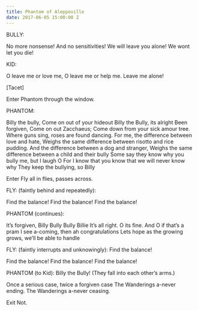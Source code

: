 ```yaml
---
title: Phantom of Aleppoville
date: 2017-06-05 15:00:00 Z
---
```


BULLY:

No more nonsense!
And no sensitivities!
We will leave you alone!
We wont let you die!

KID:

O leave me or love me,
O leave me or help me.
Leave me alone!

[Tacet]

Enter Phantom through the window.

PHANTOM:

Billy the bully, Come on out of your hideout
Billy the Bully, its alright
Been forgiven, Come on out Zacchaeus;
Come down from your sick amour tree.
Where guns sing, roses are found dancing.
For me, the difference between love and hate,
Weighs the same difference between risotto and rice pudding.
And the difference between a dog and stranger,
Weighs the same difference between a child and their bully
Some say they know why you bully me, but I laugh O
For I know that you know that we will never know why
They keep the bullying, so Billy

Enter Fly all in flies, passes across.

FLY: (faintly behind and repeatedly):

Find the balance! Find the balance! Find the balance!

PHANTOM (continues):

It’s forgiven, Billy Bully Bully Billie
It’s all right.
O its fine.
And O if that’s a pram I see a-coming, then ah congratulations
Lets hope as the growing grows, we’ll be able to handle

FLY: (faintly interrupts and unknowingly): Find the balance!

Find the balance! Find the balance! Find the balance!

PHANTOM (to Kid): Billy the Bully! (They fall into each other’s arms.)

Once a serious case, twice a forgiven case
The Wanderings a-never ending.
The Wanderings a-never ceasing.

Exit Not.